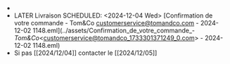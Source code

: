 -
- LATER Livraison
  SCHEDULED: <2024-12-04 Wed>
  [Confirmation de votre commande - Tom&Co <customerservice@tomandco.com> - 2024-12-02 1148.eml](../assets/Confirmation_de_votre_commande_-_Tom&Co_<customerservice@tomandco_1733301371249_0.com> - 2024-12-02 1148.eml)
- Si pas [[2024/12/04]] contacter le [[2024/12/05]]